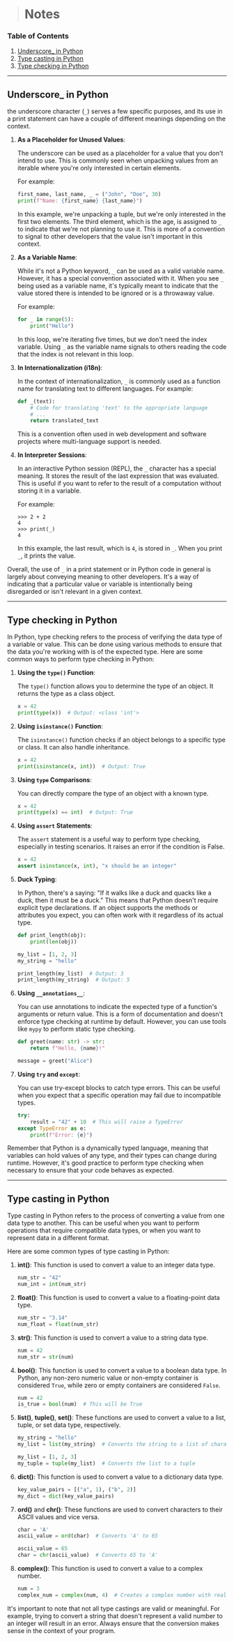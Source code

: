 > # Notes

### Table of Contents

1. [Underscore_ in Python](#Underscore_-in-Python)
2. [Type casting in Python](#Type-casting-in-Python)
3. [Type checking in Python](#Type-checking-in-Python)

---

## Underscore_ in Python

the underscore character (`_`) serves a few specific purposes, and its use in a print statement can have a couple of
different meanings depending on the context.

1. **As a Placeholder for Unused Values**:

   The underscore can be used as a placeholder for a value that you don't intend to use. This is commonly seen when
   unpacking values from an iterable where you're only interested in certain elements.

   For example:

   ```python
   first_name, last_name, _ = ("John", "Doe", 30)
   print(f"Name: {first_name} {last_name}")
   ```

   In this example, we're unpacking a tuple, but we're only interested in the first two elements. The third element,
   which is the age, is assigned to `_` to indicate that we're not planning to use it. This is more of a convention to
   signal to other developers that the value isn't important in this context.

2. **As a Variable Name**:

   While it's not a Python keyword, `_` can be used as a valid variable name. However, it has a special convention
   associated with it. When you see `_` being used as a variable name, it's typically meant to indicate that the value
   stored there is intended to be ignored or is a throwaway value.

   For example:

   ```python
   for _ in range(5):
       print("Hello")
   ```

   In this loop, we're iterating five times, but we don't need the index variable. Using `_` as the variable name
   signals to others reading the code that the index is not relevant in this loop.

3. **In Internationalization (i18n)**:

   In the context of internationalization, `_` is commonly used as a function name for translating text to different
   languages. For example:

   ```python
   def _(text):
       # Code for translating 'text' to the appropriate language
       # ...
       return translated_text
   ```

   This is a convention often used in web development and software projects where multi-language support is needed.

4. **In Interpreter Sessions**:

   In an interactive Python session (REPL), the `_` character has a special meaning. It stores the result of the last
   expression that was evaluated. This is useful if you want to refer to the result of a computation without storing it
   in a variable.

   For example:

   ```
   >>> 2 + 2
   4
   >>> print(_)
   4
   ```

   In this example, the last result, which is `4`, is stored in `_`. When you print `_`, it prints the value.

Overall, the use of `_` in a print statement or in Python code in general is largely about conveying meaning to other
developers. It's a way of indicating that a particular value or variable is intentionally being disregarded or isn't
relevant in a given context.

---

## Type checking in Python

In Python, type checking refers to the process of verifying the data type of a variable or value. This can be done using
various methods to ensure that the data you're working with is of the expected type. Here are some common ways to
perform type checking in Python:

1. **Using the `type()` Function**:

   The `type()` function allows you to determine the type of an object. It returns the type as a class object.

   ```python
   x = 42
   print(type(x))  # Output: <class 'int'>
   ```

2. **Using `isinstance()` Function**:

   The `isinstance()` function checks if an object belongs to a specific type or class. It can also handle inheritance.

   ```python
   x = 42
   print(isinstance(x, int))  # Output: True
   ```

3. **Using `type` Comparisons**:

   You can directly compare the type of an object with a known type.

   ```python
   x = 42
   print(type(x) == int)  # Output: True
   ```

4. **Using `assert` Statements**:

   The `assert` statement is a useful way to perform type checking, especially in testing scenarios. It raises an error
   if the condition is False.

   ```python
   x = 42
   assert isinstance(x, int), "x should be an integer"
   ```

5. **Duck Typing**:

   In Python, there's a saying: "If it walks like a duck and quacks like a duck, then it must be a duck." This means
   that Python doesn't require explicit type declarations. If an object supports the methods or attributes you expect,
   you can often work with it regardless of its actual type.

   ```python
   def print_length(obj):
       print(len(obj))

   my_list = [1, 2, 3]
   my_string = "hello"

   print_length(my_list)  # Output: 3
   print_length(my_string)  # Output: 5
   ```

6. **Using `__annotations__`**:

   You can use annotations to indicate the expected type of a function's arguments or return value. This is a form of
   documentation and doesn't enforce type checking at runtime by default. However, you can use tools like `mypy` to
   perform static type checking.

   ```python
   def greet(name: str) -> str:
       return f"Hello, {name}!"

   message = greet("Alice")
   ```

7. **Using `try` and `except`**:

   You can use try-except blocks to catch type errors. This can be useful when you expect that a specific operation may
   fail due to incompatible types.

   ```python
   try:
       result = "42" + 10  # This will raise a TypeError
   except TypeError as e:
       print(f"Error: {e}")
   ```

Remember that Python is a dynamically typed language, meaning that variables can hold values of any type, and their
types can change during runtime. However, it's good practice to perform type checking when necessary to ensure that your
code behaves as expected.

---

## Type casting in Python

Type casting in Python refers to the process of converting a value from one data type to another. This can be useful
when you want to perform operations that require compatible data types, or when you want to represent data in a
different format.

Here are some common types of type casting in Python:

1. **int()**: This function is used to convert a value to an integer data type.

   ```python
   num_str = "42"
   num_int = int(num_str)
   ```

2. **float()**: This function is used to convert a value to a floating-point data type.

   ```python
   num_str = "3.14"
   num_float = float(num_str)
   ```

3. **str()**: This function is used to convert a value to a string data type.

   ```python
   num = 42
   num_str = str(num)
   ```

4. **bool()**: This function is used to convert a value to a boolean data type. In Python, any non-zero numeric value or
   non-empty container is considered `True`, while zero or empty containers are considered `False`.

   ```python
   num = 42
   is_true = bool(num)  # This will be True
   ```

5. **list()**, **tuple()**, **set()**: These functions are used to convert a value to a list, tuple, or set data type,
   respectively.

   ```python
   my_string = "hello"
   my_list = list(my_string)  # Converts the string to a list of characters
   ```

   ```python
   my_list = [1, 2, 3]
   my_tuple = tuple(my_list)  # Converts the list to a tuple
   ```

6. **dict()**: This function is used to convert a value to a dictionary data type.

   ```python
   key_value_pairs = [("a", 1), ("b", 2)]
   my_dict = dict(key_value_pairs)
   ```

7. **ord()** and **chr()**: These functions are used to convert characters to their ASCII values and vice versa.

   ```python
   char = 'A'
   ascii_value = ord(char)  # Converts 'A' to 65
   ```

   ```python
   ascii_value = 65
   char = chr(ascii_value)  # Converts 65 to 'A'
   ```

8. **complex()**: This function is used to convert a value to a complex number.

   ```python
   num = 3
   complex_num = complex(num, 4)  # Creates a complex number with real part 3 and imaginary part 4
   ```

It's important to note that not all type castings are valid or meaningful. For example, trying to convert a string that
doesn't represent a valid number to an integer will result in an error. Always ensure that the conversion makes sense in
the context of your program.

